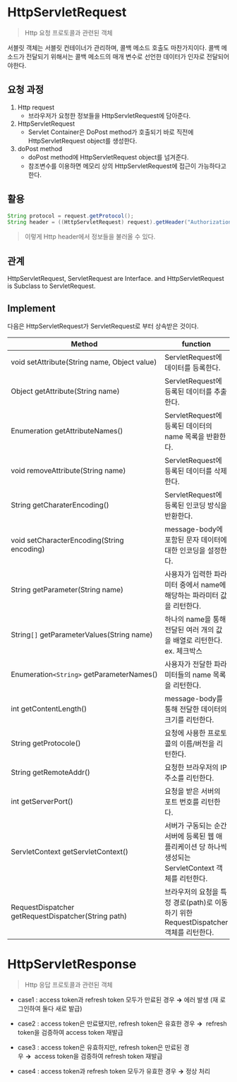 # HttpServletRequest
> Http 요청 프로토콜과 관련된 객체

서블릿 객체는 서블릿 컨테이너가 관리하며, 콜백 메소드 호출도 마찬가지이다.
콜백 메소드가 전달되기 위해서는 콜백 메소드의 매개 변수로 선언한 데이터가 인자로 전달되어야한다.
## 요청 과정
1. Http request
	- 브라우저가 요청한 정보들을 HttpServletRequest에 담아준다.
2. HttpServletRequest
	- Servlet Container은 DoPost method가 호출되기 바로 직전에 HttpServletRequest object를 생성한다.
3. doPost method
	- doPost method에 HttpServletRequest object를 넘겨준다.
	- 참조변수를 이용하면 메모리 상의 HttpServletRequest에 접근이 가능하다고 한다.
## 활용
```java
String protocol = request.getProtocol();  
String header = ((HttpServletRequest) request).getHeader("Authorization");
```
> 이렇게 Http header에서 정보들을 불러올 수 있다.
## 관계
HttpServletRequest, ServletRequest are Interface. and HttpServletRequest is Subclass to ServletRequest.
## Implement
다음은 HttpServletRequest가 ServletRequest로 부터 상속받은 것이다.

|Method|function|
|---|---|
|void setAttribute(String name, Object value)|ServletRequest에 데이터를 등록한다.|
|Object getAttribute(String name)|ServletRequest에 등록된 데이터를 추출한다.|
|Enumeration getAttributeNames()|ServletRequest에 등록된 데이터의 name 목록을 반환한다.|
|void removeAttribute(String name)|ServletRequest에 등록된 데이터를 삭제한다.|
|String getCharaterEncoding()|ServletRequest에 등록된 인코딩 방식을 반환한다.|
|void setCharacterEncoding(String encoding)|message-body에 포함된 문자 데이터에 대한 인코딩을 설정한다.|
|String getParameter(String name)|사용자가 입력한 파라미터 중에서 name에 해당하는 파라미터 값을 리턴한다.|
|String`[]` getParameterValues(String name)|하나의 name을 통해 전달된 여러 개의 값을 배열로 리턴한다. ex. 체크박스|
|Enumeration`<String>` getParameterNames()|사용자가 전달한 파라미터들의 name 목록을 리턴한다.|
|int getContentLength()|message-body를 통해 전달한 데이터의 크기를 리턴한다.|
|String getProtocole()|요청에 사용한 프로토콜의 이름/버전을 리턴한다.|
|String getRemoteAddr()|요청한 브라우저의 IP 주소를 리턴한다.|
|int getServerPort()|요청을 받은 서버의 포트 번호를 리턴한다.|
|ServletContext getServletContext()|서버가 구동되는 순간 서버에 등록된 웹 애플리케이션 당 하나씩 생성되는 ServletContext 객체를 리턴한다.|
|RequestDispatcher getRequestDispatcher(String path)|브라우저의 요청을 특정 경로(path)로 이동하기 위한 RequestDispatcher 객체를 리턴한다.|

# HttpServletResponse
> Http 응답 프로토콜과 관련된 객체


- case1 : access token과 refresh token 모두가 만료된 경우 **→** 에러 발생 (재 로그인하여 둘다 새로 발급)

- case2 : access token은 만료됐지만, refresh token은 유효한 경우 **→**  refresh token을 검증하여 access token 재발급

- case3 : access token은 유효하지만, refresh token은 만료된 경우 **→**  access token을 검증하여 refresh token 재발급

- case4 : access token과 refresh token 모두가 유효한 경우 **→** 정상 처리
